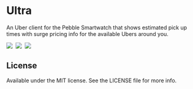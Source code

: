# Ultra

An Uber client for the Pebble Smartwatch that shows estimated pick up times with surge pricing info for the available Ubers around you.

![](https://assets.getpebble.com/api/file/1RwmkjI6RKFNsyW9xeeT/convert)&nbsp;
![](https://assets.getpebble.com/api/file/uPPx1InSIanJZHZ6Mi9g/convert)&nbsp;
![](https://assets.getpebble.com/api/file/5kHYsFJT1Gt60Pbbcylm/convert)

## License

Available under the MIT license. See the LICENSE file for more info.

